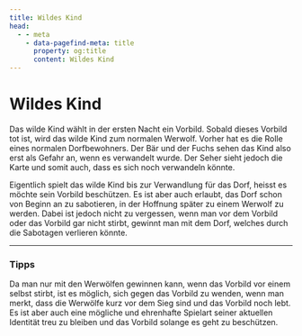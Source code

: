```yaml
---
title: Wildes Kind
head:
  - - meta
    - data-pagefind-meta: title
      property: og:title
      content: Wildes Kind
---
```

# Wildes Kind <TeamBadge team="Dorf / Werwölfe" />

Das wilde Kind wählt in der ersten Nacht ein Vorbild. Sobald dieses Vorbild tot ist, wird das wilde Kind zum normalen Werwolf. Vorher hat es die Rolle eines normalen Dorfbewohners. Der Bär und der Fuchs sehen das Kind also erst als Gefahr an, wenn es verwandelt wurde. Der Seher sieht jedoch die Karte und somit auch, dass es sich noch verwandeln könnte.

Eigentlich spielt das wilde Kind bis zur Verwandlung für das Dorf, heisst es möchte sein Vorbild beschützen. Es ist aber auch erlaubt, das Dorf schon von Beginn an zu sabotieren, in der Hoffnung später zu einem Werwolf zu werden. Dabei ist jedoch nicht zu vergessen, wenn man vor dem Vorbild oder das Vorbild gar nicht stirbt, gewinnt man mit dem Dorf, welches durch die Sabotagen verlieren könnte.

---

### Tipps
Da man nur mit den Werwölfen gewinnen kann, wenn das Vorbild vor einem selbst stirbt, ist es möglich, sich gegen das Vorbild zu wenden, wenn man merkt, dass die Werwölfe kurz vor dem Sieg sind und das Vorbild noch lebt. Es ist aber auch eine mögliche und ehrenhafte Spielart seiner aktuellen Identität treu zu bleiben und das Vorbild solange es geht zu beschützen.
